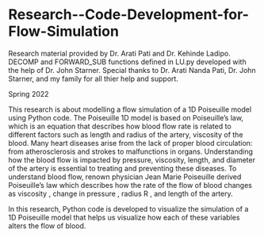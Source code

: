 # Research--Code-Development-for-Flow-Simulation
Research material provided by Dr. Arati Pati and Dr. Kehinde Ladipo. DECOMP and FORWARD_SUB functions defined in LU.py 
developed with the help of Dr. John Starner. Special thanks to Dr. Arati Nanda Pati, Dr. John Starner, and my family for all thier help and support.

Spring 2022

This research is about
modelling a flow simulation of a 1D Poiseuille model using Python code. The
Poiseuille 1D model is based on Poiseuille’s law, which is an equation that
describes how blood flow rate is related to different factors such as length
and radius of the artery, viscosity of the blood. Many heart diseases arise from
the lack of proper blood circulation: from atherosclerosis and strokes to
malfunctions in organs. Understanding how the blood flow is impacted by
pressure, viscosity, length, and diameter of the artery is essential to treating
and preventing these diseases. To understand blood flow, renown physician Jean
Marie Poiseuille derived Poiseuille’s law which describes how the rate of the
flow of blood  changes as viscosity , change in pressure , radius R , and
length of the artery.

In this research, Python code is developed
to visualize the simulation of a 1D Poiseuille model that helps us visualize
how each of these variables alters the flow of blood.   
